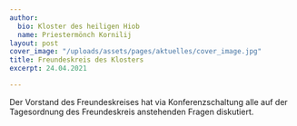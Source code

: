 ```yaml
---
author:
  bio: Kloster des heiligen Hiob
  name: Priestermönch Kornilij
layout: post
cover_image: "/uploads/assets/pages/aktuelles/cover_image.jpg"
title: Freundeskreis des Klosters
excerpt: 24.04.2021

---
```

Der Vorstand des Freundeskreises hat via Konferenzschaltung alle auf der Tagesordnung des Freundeskreis anstehenden Fragen diskutiert.
